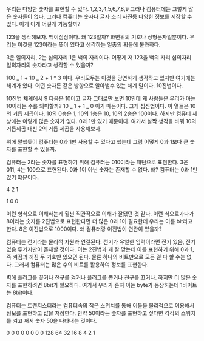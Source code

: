 우리는 다양한 숫자를 표현할 수 있다. 1,2,3,4,5,6,7,8,9
그러나 컴퓨터에는 그렇게 많은 숫자들이 없다. 그러나 컴퓨터는 숫자나 글자 소리 사진등 다양한 정보를 저장할 수 있다. 이게 이게 어떻게 가능할까?

123을 생각해보자. 백이심삼이다. 왜 123일까? 화면위의 기호나 상형문자일뿐이다. 우리는 이것을 123이라는 뜻이 있다고 생각하는 일종의 획들에 불과하다.

3은 일의자리, 2는 십의자리 1은 백의 자리이다. 어떻게 저 123을 백의 자리 십의자리 일의자리의 숫자라고 생각할 수 있을까?

100 _ 1 + 10 _ 2 + 1 \* 3 이다. 우리모두는 이것을 당연하게 생각하고 있지만 여기에는 체계가 있다. 어떤 숫자든 같은 방향으로 알아낼수 있는 체계 말이다. 10진법이다.

10진법 체계에서 9 다음은 10이고 글자 그대로만 보면 10인데 왜 사람들은 우리가 아는 10이라는 수를 의미할까? 10 _ 1 + 1 _ 0 이기 때문이다. 그게 십진법이다. 이 열들은 10의 거듭 제곱이다. 10의 0승은 1, 10의 1승은 10,
10의 2승은 100이다. 하지만 컴퓨터 세상에는 이렇게 많은 숫자가 없다. 0과 1만 있기 때문이다. 여기서 살짝 생각을 바꿔 10의 거듭제곱 대신 2의 거듭 제곱을 사용해보자.

위에 말했듯이 컴퓨터는 0과 1만 사용할 수 있다고 했는데 그럼 어떻게 0과 1보다 큰 숫자를 표현할 수 있을까.

컴퓨터는 2라는 숫자를 표현하기 위해 컴퓨터는 010이라는 패턴으로 표현한다.
3은 011, 4는 100으로 표현된다. 0과 1이 아닌 숫자는 존재할 수 없다. 왜? 컴퓨터는 0과 1만 있기 떄문이다.

4 2 1

1 0 0

이런 형식으로 이해하는게 훨씬 직관적으로 이해가 잘됐던 것 같다. 이런 식으로가다가 8이라는 숫자를 2진법으로 표현한다면 더 많은 0과 1이 필요한데 우리는 이를 bit라고 한다. 8은 이진법으로 1000이다. 왜 컴퓨터랑 이진법이 연관이 있을까?

컴퓨터는 전기라는 물리적 자원과 연결된다. 전기가 유일한 입력이라면 전기 있음,
전기없음 두가지만이 존재할 것이다. 이는 2진법과 꽤 잘 맞는데 이를 표현하기 위해
0과 1, 즉 켜짐과 꺼짐 두 기호만 있으면 된다. 물론 하나의 비트만으로 모든 걸 다 할 수는 없다. 그래서 컴퓨터는 많은 수의 비트를 활용하여 정보를 표현한다.

벽에 플러그를 꽂거나 전구를 켜거나 플러그를 뽑거나 전구를 끄거나. 하지만 더 많은 숫자를 표현하려면 8bit가 필요하다. 여기서 우리가 흔히 아는 byte가 등장하는데 1바이트는 8bit이다.

컴퓨터는 트랜지스터라는 컴퓨터속의 작은 스위치를 통해 이들을 물리적으로 이용해서 정보를 표현하고 값을 저장한다. 만약 50이라는 숫자를 표현하고 싶다면 각각의 스위치를 켜고 꺼서 숫자 50을 나타내는 것이다.

0 0 0 0 0 0 0 0
128 64 32 16 8 4 2 1
